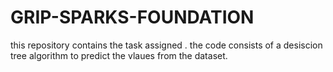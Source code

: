 # GRIP-SPARKS-FOUNDATION
this repository contains the task assigned .
the code consists of a desiscion tree algorithm to predict the vlaues from the dataset.
